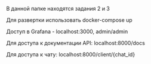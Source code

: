 В данной папке находятся задания 2 и 3

Для развертки использовать docker-compose up

Доступ в Grafana - localhost:3000, admin/admin

Для доступа к документации API: localhost:8000/docs

Для доступа к чату: localhost:8000/client/{chat_id}